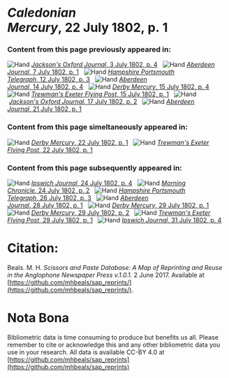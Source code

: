 # *Caledonian Mercury*, 22 July 1802, p. 1  
  
### Content from this page previously appeared in:  
![Hand](http://scissorsandpaste.net/wp-content/uploads/2017/06/smallhandpointer.png) [*Jackson's Oxford Journal*, 3 July 1802, p. 4](https://mhbeals.github.io/sap_html/Jackson's-Oxford-Journal/Jackson's-Oxford-Journal-3-July-1802-p-4)  
![Hand](http://scissorsandpaste.net/wp-content/uploads/2017/06/smallhandpointer.png) [*Aberdeen Journal*, 7 July 1802, p. 1](https://mhbeals.github.io/sap_html/Aberdeen-Journal/Aberdeen-Journal-7-July-1802-p-1)  
![Hand](http://scissorsandpaste.net/wp-content/uploads/2017/06/smallhandpointer.png) [*Hampshire Portsmouth Telegraph*, 12 July 1802, p. 3](https://mhbeals.github.io/sap_html/Hampshire-Portsmouth-Telegraph/Hampshire-Portsmouth-Telegraph-12-July-1802-p-3)  
![Hand](http://scissorsandpaste.net/wp-content/uploads/2017/06/smallhandpointer.png) [*Aberdeen Journal*, 14 July 1802, p. 4](https://mhbeals.github.io/sap_html/Aberdeen-Journal/Aberdeen-Journal-14-July-1802-p-4)  
![Hand](http://scissorsandpaste.net/wp-content/uploads/2017/06/smallhandpointer.png) [*Derby Mercury*, 15 July 1802, p. 4](https://mhbeals.github.io/sap_html/Derby-Mercury/Derby-Mercury-15-July-1802-p-4)  
![Hand](http://scissorsandpaste.net/wp-content/uploads/2017/06/smallhandpointer.png) [*Trewman's Exeter Flying Post*, 15 July 1802, p. 1](https://mhbeals.github.io/sap_html/Trewman's-Exeter-Flying-Post/Trewman's-Exeter-Flying-Post-15-July-1802-p-1)  
![Hand](http://scissorsandpaste.net/wp-content/uploads/2017/06/smallhandpointer.png) [*Jackson's Oxford Journal*, 17 July 1802, p. 2](https://mhbeals.github.io/sap_html/Jackson's-Oxford-Journal/Jackson's-Oxford-Journal-17-July-1802-p-2)  
![Hand](http://scissorsandpaste.net/wp-content/uploads/2017/06/smallhandpointer.png) [*Aberdeen Journal*, 21 July 1802, p. 1](https://mhbeals.github.io/sap_html/Aberdeen-Journal/Aberdeen-Journal-21-July-1802-p-1)  
  
### Content from this page simeltaneously appeared in:  
![Hand](http://scissorsandpaste.net/wp-content/uploads/2017/06/smallhandpointer.png) [*Derby Mercury*, 22 July 1802, p. 1](https://mhbeals.github.io/sap_html/Derby-Mercury/Derby-Mercury-22-July-1802-p-1)  
![Hand](http://scissorsandpaste.net/wp-content/uploads/2017/06/smallhandpointer.png) [*Trewman's Exeter Flying Post*, 22 July 1802, p. 1](https://mhbeals.github.io/sap_html/Trewman's-Exeter-Flying-Post/Trewman's-Exeter-Flying-Post-22-July-1802-p-1)  
  
### Content from this page subsequently appeared in:  
![Hand](http://scissorsandpaste.net/wp-content/uploads/2017/06/smallhandpointer.png) [*Ipswich Journal*, 24 July 1802, p. 4](https://mhbeals.github.io/sap_html/Ipswich-Journal/Ipswich-Journal-24-July-1802-p-4)  
![Hand](http://scissorsandpaste.net/wp-content/uploads/2017/06/smallhandpointer.png) [*Morning Chronicle*, 24 July 1802, p. 2](https://mhbeals.github.io/sap_html/Morning-Chronicle/Morning-Chronicle-24-July-1802-p-2)  
![Hand](http://scissorsandpaste.net/wp-content/uploads/2017/06/smallhandpointer.png) [*Hampshire Portsmouth Telegraph*, 26 July 1802, p. 3](https://mhbeals.github.io/sap_html/Hampshire-Portsmouth-Telegraph/Hampshire-Portsmouth-Telegraph-26-July-1802-p-3)  
![Hand](http://scissorsandpaste.net/wp-content/uploads/2017/06/smallhandpointer.png) [*Aberdeen Journal*, 28 July 1802, p. 1](https://mhbeals.github.io/sap_html/Aberdeen-Journal/Aberdeen-Journal-28-July-1802-p-1)  
![Hand](http://scissorsandpaste.net/wp-content/uploads/2017/06/smallhandpointer.png) [*Derby Mercury*, 29 July 1802, p. 1](https://mhbeals.github.io/sap_html/Derby-Mercury/Derby-Mercury-29-July-1802-p-1)  
![Hand](http://scissorsandpaste.net/wp-content/uploads/2017/06/smallhandpointer.png) [*Derby Mercury*, 29 July 1802, p. 2](https://mhbeals.github.io/sap_html/Derby-Mercury/Derby-Mercury-29-July-1802-p-2)  
![Hand](http://scissorsandpaste.net/wp-content/uploads/2017/06/smallhandpointer.png) [*Trewman's Exeter Flying Post*, 29 July 1802, p. 1](https://mhbeals.github.io/sap_html/Trewman's-Exeter-Flying-Post/Trewman's-Exeter-Flying-Post-29-July-1802-p-1)  
![Hand](http://scissorsandpaste.net/wp-content/uploads/2017/06/smallhandpointer.png) [*Ipswich Journal*, 31 July 1802, p. 4](https://mhbeals.github.io/sap_html/Ipswich-Journal/Ipswich-Journal-31-July-1802-p-4)  


# Citation: 

Beals. M. H. *Scissors and Paste Database: A Map of Reprinting and Reuse in the Anglophone Newspaper Press v.1.0.1.* 2 June 2017. Available at [https://github.com/mhbeals/sap_reprints/](https://github.com/mhbeals/sap_reprints/). 

# Nota Bona

Bibliometric data is time consuming to produce but benefits us all. Please remember to cite or acknowledge this and any other bibliometric data you use in your research. All data is available CC-BY 4.0 at [https://github.com/mhbeals/sap_reprints](https://github.com/mhbeals/sap_reprints)